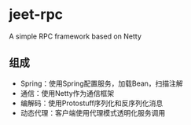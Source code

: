# jeet-rpc

A simple RPC framework based on Netty

## 组成
* Spring：使用Spring配置服务，加载Bean，扫描注解
* 通信：使用Netty作为通信框架
* 编解码：使用Protostuff序列化和反序列化消息
* 动态代理：客户端使用代理模式透明化服务调用
